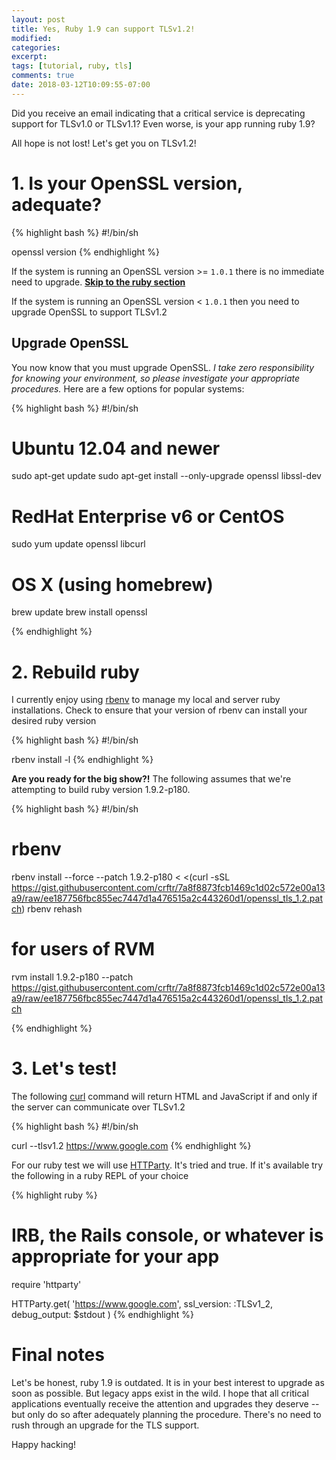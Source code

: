 ```yaml
---
layout: post
title: Yes, Ruby 1.9 can support TLSv1.2!
modified:
categories:
excerpt:
tags: [tutorial, ruby, tls]
comments: true
date: 2018-03-12T10:09:55-07:00
---
```


Did you receive an email indicating that a critical service is deprecating support for TLSv1.0 or TLSv1.1? Even worse, is your app running ruby 1.9?

All hope is not lost! Let's get you on TLSv1.2!


# 1. Is your OpenSSL version, adequate?

{% highlight bash %}
#!/bin/sh

openssl version
{% endhighlight %}

If the system is running an OpenSSL version >= `1.0.1` there is no immediate need to upgrade. **[Skip to the ruby section](#2-rebuild-ruby)**

If the system is running an OpenSSL version < `1.0.1` then you need to upgrade OpenSSL to support TLSv1.2

## Upgrade OpenSSL

You now know that you must upgrade OpenSSL. *I take zero responsibility for knowing your environment, so please investigate your appropriate procedures.* Here are a few options for popular systems:

{% highlight bash %}
#!/bin/sh

# Ubuntu 12.04 and newer
sudo apt-get update
sudo apt-get install --only-upgrade openssl libssl-dev

# RedHat Enterprise v6 or CentOS
sudo yum update openssl libcurl

# OS X (using homebrew)
brew update
brew install openssl

{% endhighlight %}




# 2. Rebuild ruby

I currently enjoy using [rbenv][3] to manage my local and server ruby installations. Check to ensure that your version of rbenv can install your desired ruby version

{% highlight bash %}
#!/bin/sh

rbenv install -l
{% endhighlight %}

**Are you ready for the big show?!** The following assumes that we're attempting to build ruby version 1.9.2-p180.

{% highlight bash %}
#!/bin/sh

# rbenv
rbenv install --force --patch 1.9.2-p180 < <(curl -sSL https://gist.githubusercontent.com/crftr/7a8f8873fcb1469c1d02c572e00a13a9/raw/ee187756fbc855ec7447d1a476515a2c443260d1/openssl_tls_1.2.patch)
rbenv rehash

# for users of RVM
rvm install 1.9.2-p180 --patch https://gist.githubusercontent.com/crftr/7a8f8873fcb1469c1d02c572e00a13a9/raw/ee187756fbc855ec7447d1a476515a2c443260d1/openssl_tls_1.2.patch

{% endhighlight %}



# 3. Let's test!

The following [curl][1] command will return HTML and JavaScript if and only if the server can communicate over TLSv1.2

{% highlight bash %}
#!/bin/sh

curl --tlsv1.2 https://www.google.com
{% endhighlight %}

For our ruby test we will use [HTTParty][2]. It's tried and true. If it's available try the following in a ruby REPL of your choice

{% highlight ruby %}
# IRB, the Rails console, or whatever is appropriate for your app

require 'httparty'

HTTParty.get(
  'https://www.google.com',
  ssl_version: :TLSv1_2,
  debug_output: $stdout
)
{% endhighlight %}


# Final notes

Let's be honest, ruby 1.9 is outdated. It is in your best interest to upgrade as soon as possible. But legacy apps exist in the wild. I hope that all critical applications eventually receive the attention and upgrades they deserve -- but only do so after adequately planning the procedure. There's no need to rush through an upgrade for the TLS support.

Happy hacking!


[1]: https://curl.haxx.se
[2]: https://github.com/jnunemaker/httparty
[3]: https://github.com/rbenv/rbenv